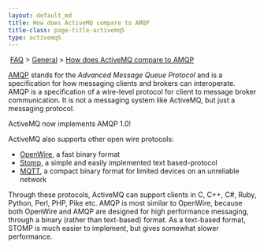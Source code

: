 ```yaml
---
layout: default_md
title: How does ActiveMQ compare to AMQP 
title-class: page-title-activemq5
type: activemq5
---
```


 [FAQ](faq) > [General](general) > [How does ActiveMQ compare to AMQP](how-does-activemq-compare-to-Connectivity/Protocols/amqp)


[AMQP](amqp) stands for the _Advanced Message Queue Protocol_ and is a specification for how messaging clients and brokers can interoperate. AMQP is a specification of a wire-level protocol for client to message broker communication. It is not a messaging system like ActiveMQ, but just a messaging protocol.

ActiveMQ now implements AMQP 1.0!

ActiveMQ also supports other open wire protocols:

*   [OpenWire](openwire), a fast binary format
*   [Stomp](stomp), a simple and easily implemented text based-protocol
*   [MQTT](mqtt), a compact binary format for limited devices on an unreliable network

Through these protocols, ActiveMQ can support clients in C, C++, C#, Ruby, Python, Perl, PHP, Pike etc. AMQP is most similar to OpenWire, because both OpenWire and AMQP are designed for high performance messaging, through a binary (rather than text-based) format. As a text-based format, STOMP is much easier to implement, but gives somewhat slower performance.

